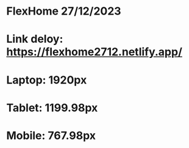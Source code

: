 # FlexHome 27/12/2023
# Link deloy: https://flexhome2712.netlify.app/
# Laptop: 1920px
# Tablet: 1199.98px
# Mobile: 767.98px
